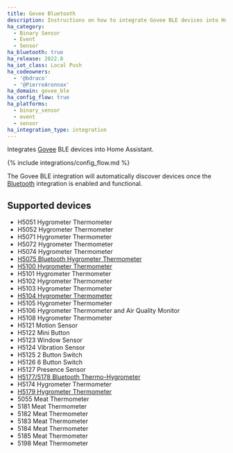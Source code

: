 ```yaml
---
title: Govee Bluetooth
description: Instructions on how to integrate Govee BLE devices into Home Assistant.
ha_category:
  - Binary Sensor
  - Event
  - Sensor
ha_bluetooth: true
ha_release: 2022.8
ha_iot_class: Local Push
ha_codeowners:
  - '@bdraco'
  - '@PierreAronnax'
ha_domain: govee_ble
ha_config_flow: true
ha_platforms:
  - binary_sensor
  - event
  - sensor
ha_integration_type: integration
---
```


Integrates [Govee](https://www.govee.com/) BLE devices into Home Assistant.

{% include integrations/config_flow.md %}

The Govee BLE integration will automatically discover devices once the [Bluetooth](/integrations/bluetooth) integration is enabled and functional.

## Supported devices

- H5051 Hygrometer Thermometer
- H5052 Hygrometer Thermometer
- H5071 Hygrometer Thermometer
- H5072 Hygrometer Thermometer
- H5074 Hygrometer Thermometer
- [H5075 Bluetooth Hygrometer Thermometer](https://us.govee.com/collections/thermo-hydrometer/products/govee-bluetooth-hygrometer-thermometer-h5075)
- [H5100 Hygrometer Thermometer](https://us.govee.com/collections/thermo-hydrometer/products/govee-h5100-mini-hygrometer-thermometer-sensors)
- H5101 Hygrometer Thermometer
- H5102 Hygrometer Thermometer
- H5103 Hygrometer Thermometer
- [H5104 Hygrometer Thermometer](https://us.govee.com/products/goveelife-bluetooth-hygrometer-thermometer-h5104-white)
- H5105 Hygrometer Thermometer
- H5106 Hygrometer Thermometer and Air Quality Monitor
- H5108 Hygrometer Thermometer
- H5121 Motion Sensor
- H5122 Mini Button
- H5123 Window Sensor
- H5124 Vibration Sensor
- H5125 2 Button Switch
- H5126 6 Button Switch
- H5127 Presence Sensor
- [H5177/5178 Bluetooth Thermo-Hygrometer](https://us.govee.com/collections/thermo-hydrometer/products/bluetooth-thermo-hygrometer)
- H5174 Hygrometer Thermometer
- [H5179 Hygrometer Thermometer](https://us.govee.com/products/wi-fi-temperature-humidity-sensor)
- 5055 Meat Thermometer
- 5181 Meat Thermometer
- 5182 Meat Thermometer
- 5183 Meat Thermometer
- 5184 Meat Thermometer
- 5185 Meat Thermometer
- 5198 Meat Thermometer
